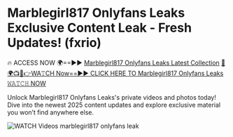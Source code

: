 # Marblegirl817 Onlyfans Leaks Exclusive Content Leak - Fresh Updates! (fxrio)

🔥 ACCESS NOW 🌍==►► <a href="https://tinyurl.com/3fjeunct" rel="nofollow">Marblegirl817 Onlyfans Leaks Latest Collection</a></h3>
[🔴🌍📺📱👉WA𝚃CH Now==►► CLICK HERE TO Marblegirl817 Onlyfans Leaks 𝚆𝙰𝚃𝙲𝙷 NOW](https://tinyurl.com/3fjeunct)

Unlock Marblegirl817 Onlyfans Leaks's private videos and photos today! Dive into the newest 2025 content updates and explore exclusive material you won’t find anywhere else.


<a href="https://tinyurl.com/3fjeunct" rel="nofollow" data-target="animated-image.originalLink"><img src="https://camo.githubusercontent.com/8a4f000d20f83aca3bf7ec5f350d767afa0574a8a352519fd8cfa583a6f93a33/68747470733a2f2f692e696d6775722e636f6d2f644a486b345a712e676966" alt="WATCH Videos" data-canonical-src="https://i.imgur.com/dJHk4Zq.gif" style="max-width: 100%; display: inline-block;" data-target="animated-image.originalImage"></a>
marblegirl817 onlyfans leak